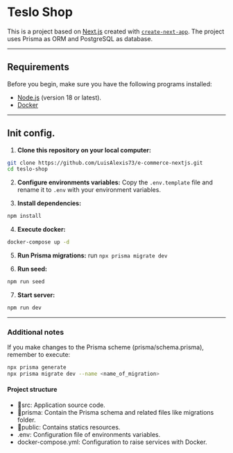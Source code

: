 # Teslo Shop

This is a project based on [Next.js](https://nextjs.org) created with [`create-next-app`](https://nextjs.org/docs/app/api-reference/cli/create-next-app). The project uses Prisma as ORM and PostgreSQL as database.

---

## Requirements
Before you begin, make sure you have the following programs installed:

- [Node.js](https://nodejs.org) (version 18 or latest).
- [Docker](https://www.docker.com)

---

## Init config.

1. **Clone this repository on your local computer:**
```bash
git clone https://github.com/LuisAlexis73/e-commerce-nextjs.git
cd teslo-shop
```

2. **Configure environments variables:**
Copy the `.env.template` file and rename it to `.env` with your environment variables.

3. **Install dependencies:**
```bash
npm install
```

4. **Execute docker:**
```bash
docker-compose up -d
```

5. **Run Prisma migrations:**
run `npx prisma migrate dev`

6. **Run seed:**
```bash
npm run seed
```

7. **Start server:**
```bash
npm run dev
```

---

### Additional notes

If you make changes to the Prisma scheme (prisma/schema.prisma), remember to execute:
```bash
npx prisma generate
npx prisma migrate dev --name <name_of_migration>
```

#### Project structure
- 📁src: Application source code.
- 📁prisma: Contain the Prisma schema and related files like migrations folder.
- 📁public: Contains statics resources.
- .env: Configuration file of environments variables.
- docker-compose.yml: Configuration to raise services with Docker.